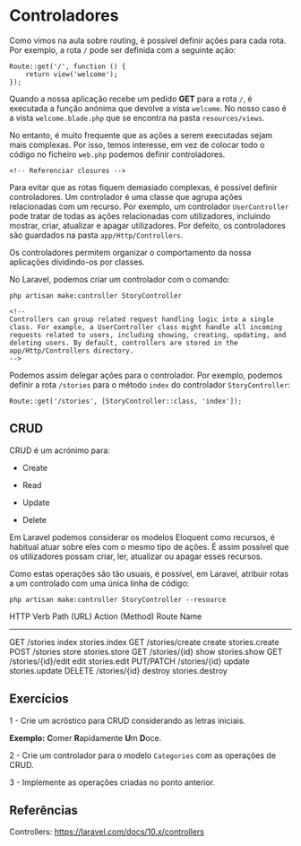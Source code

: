 Controladores
=============

Como vimos na aula sobre routing, é possível definir ações para cada
rota. Por exemplo, a rota `/` pode ser definida com a seguinte ação:

``` {.php}
Route::get('/', function () {
    return view('welcome');
});
```

Quando a nossa aplicação recebe um pedido **GET** para a rota `/`, é
executada a função anónima que devolve a vista `welcome`. No nosso caso
é a vista `welcome.blade.php` que se encontra na pasta
`resources/views`.

No entanto, é muito frequente que as ações a serem executadas sejam mais
complexas. Por isso, temos interesse, em vez de colocar todo o código no
ficheiro `web.php` podemos definir controladores.

```{=html}
<!-- Referenciar closures -->
```
Para evitar que as rotas fiquem demasiado complexas, é possível definir
controladores. Um controlador é uma classe que agrupa ações relacionadas
com um recurso. Por exemplo, um controlador `UserController` pode tratar
de todas as ações relacionadas com utilizadores, incluindo mostrar,
criar, atualizar e apagar utilizadores. Por defeito, os controladores
são guardados na pasta `app/Http/Controllers`.

Os controladores permitem organizar o comportamento da nossa aplicações
dividindo-os por classes.

No Laravel, podemos criar um controlador com o comando:

``` {.bash}
php artisan make:controller StoryController
```

```{=html}
<!--
Controllers can group related request handling logic into a single class. For example, a UserController class might handle all incoming requests related to users, including showing, creating, updating, and deleting users. By default, controllers are stored in the app/Http/Controllers directory.
-->
```
Podemos assim delegar ações para o controlador. Por exemplo, podemos
definir a rota `/stories` para o método `index` do controlador
`StoryController`:

``` {.php}
Route::get('/stories', [StoryController::class, 'index']);
```

CRUD
----

CRUD é um acrónimo para:

-   Create

-   Read

-   Update

-   Delete

Em Laravel podemos considerar os modelos Eloquent como recursos, é
habitual atuar sobre eles com o mesmo tipo de ações. É assim possível
que os utilizadores possam criar, ler, atualizar ou apagar esses
recursos.

Como estas operações são tão usuais, é possível, em Laravel, atribuir
rotas a um controlado com uma única linha de código:

``` {.bash}
php artisan make:controller StoryController --resource
```

  HTTP Verb   Path (URL)           Action (Method)   Route Name
  ----------- -------------------- ----------------- -----------------
  GET         /stories             index             stories.index
  GET         /stories/create      create            stories.create
  POST        /stories             store             stories.store
  GET         /stories/{id}        show              stories.show
  GET         /stories/{id}/edit   edit              stories.edit
  PUT/PATCH   /stories/{id}        update            stories.update
  DELETE      /stories/{id}        destroy           stories.destroy

Exercícios
----------

1 - Crie um acróstico para CRUD considerando as letras iniciais.

**Exemplo:** **C**omer **R**apidamente **U**m **D**oce.

2 - Crie um controlador para o modelo `Categories` com as operações de
CRUD.

3 - Implemente as operações criadas no ponto anterior.

Referências
-----------

Controllers: <https://laravel.com/docs/10.x/controllers>
